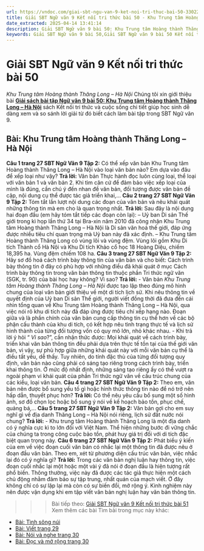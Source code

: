 ```yaml
---
url: https://vndoc.com/giai-sbt-ngu-van-9-ket-noi-tri-thuc-bai-50-330226
title: Giải SBT Ngữ văn 9 Kết nối tri thức bài 50 - Khu Trung tâm Hoàng thành Thăng Long – Hà Nội - VnDoc.com
date_extracted: 2025-04-14 13:41:14
description: Giải SBT Ngữ văn 9 bài 50: Khu Trung tâm Hoàng thành Thăng Long – Hà Nội sách Kết nối tri thức có đáp án chi tiết cho các bạn cùng tham khảo.
keywords: Giải SBT Ngữ văn 9 bài 50,Giải SBT Ngữ văn 9 bài 50 Kết nối tri thức,Giải sách bài tập Ngữ văn KNTT lớp 9,Ngữ văn lớp 9 Kết nối tri thức,giải bài tập ngữ văn lớp 9,bài Khu Trung tâm Hoàng thành Thăng Long – Hà Nội,giải SBT ngữ văn 9 KNTT trang 26
---
```


# Giải SBT Ngữ văn 9 Kết nối tri thức bài 50
 _Khu Trung tâm Hoàng thành Thăng Long – Hà Nội_
Chúng tôi xin giới thiệu bài [**Giải sách bài tập Ngữ văn 9 bài 50: Khu Trung tâm Hoàng thành Thăng Long – Hà Nội**](<https://vndoc.com/giai-sbt-ngu-van-9-ket-noi-tri-thuc-bai-50-330226>) sách Kết nối tri thức và cuộc sống chi tiết giúp học sinh dễ dàng xem và so sánh lời giải từ đó biết cách làm bài tập trong SBT Ngữ văn 9.
## Bài: Khu Trung tâm Hoàng thành Thăng Long – Hà Nội
**Câu 1 trang 27 SBT Ngữ Văn 9 Tập 2:** Có thể xếp văn bản Khu Trung tâm Hoàng thành Thăng Long – Hà Nội vào loại văn bản nào? Em dựa vào đâu để xếp loại như vậy?
**Trả lời:**
Văn bản Thực hành đọc luôn cùng loại, thể loại với văn bản 1 và văn bản 2. Khi tìm căn cứ để đảm bảo việc xếp loại của mình là đúng, cần chú ý đến nhan đề văn bản, đối tượng được văn bản đề cập, nội dung cụ thể được tác giả triển khai,...
**Câu 2 trang 27 SBT Ngữ Văn 9 Tập 2:** Tóm tắt lần lượt nội dung các đoạn của văn bản và nêu khái quát những thông tin mà em cho là quan trọng nhất.
**Trả lời:**
Sau đây là nội dung hai đoạn đầu \(em hãy tóm tắt tiếp các đoạn còn lại\):
– Uỷ ban Di sản Thế giới trong kì họp lần thứ 34 tại Bra-xin năm 2010 đã công nhận Khu Trung tâm Hoàng thành Thăng Long – Hà Nội là Di sản văn hoá thế giới, đáp ứng được nhiều tiêu chí quan trọng mà Uỷ ban này đã xác định.
– Khu Trung tâm Hoàng thành Thăng Long có vùng lõi và vùng đệm. Vùng lõi gồm Khu Di tích Thành cổ Hà Nội và Khu Di tích Khảo cổ học 18 Hoàng Diệu, chiếm 18,395 ha. Vùng đệm chiếm 108 ha.
**Câu 3 trang 27 SBT Ngữ Văn 9 Tập 2:** Hãy sơ đồ hoá cách trình bày thông tin của văn bản và cho biết: Cách trình bày thông tin ở đây có phù hợp với những điều đã khái quát ở mục Cách trình bày thông tin trong văn bản thông tin thuộc phần Tri thức ngữ văn \(SGK, tr. 90\) của bài học hay không? Vì sao?
**Trả lời:**
\- Văn bản _Khu Trung tâm Hoàng thành Thăng Long – Hà Nội_ được tạo lập theo đúng mô hình chung của loại văn bản giới thiệu về một di tích lịch sử. Khi nêu thông tin về quyết định của Uỷ ban Di sản Thế giới, người viết đồng thời đã đưa đến cái nhìn tổng quan về Khu Trung tâm Hoàng thành Thăng Long – Hà Nội, qua việc nói rõ khu di tích này đã đáp ứng được tiêu chí xếp hạng nào. Đoạn giữa và là phần chính của văn bản cung cấp thông tin cụ thể hơn về các bộ phận cấu thành của khu di tích, có kết hợp nêu tình trạng thực tế và lịch sử hình thành của từng đối tượng vốn có quy mô lớn, nhỏ khác nhau.
\- Khi trả lời ý hỏi “ _Vì sao_?”, cần nhận thức được: Mọi khái quát về cách trình bày, triển khai văn bản thông tin đều phải dựa trên thực tế tồn tại của thế giới văn bản, vì vậy, sự phù hợp giữa những khái quát này với mỗi văn bản cụ thể là điều tất yếu, dễ thấy. Tuy nhiên, do tính đặc thù của từng đối tượng quy định, văn bản nào cũng phải có sáng tạo riêng trong cách trình bày, triển khai thông tin. Ở mức độ nhất định, những sáng tạo riêng ấy có thể vượt ra ngoài phạm vi khái quát của phần Tri thức ngữ văn về cấu trúc chung của các kiểu, loại văn bản.
**Câu 4 trang 27 SBT Ngữ Văn 9 Tập 2:** Theo em, văn bản nên được bổ sung yếu tố gì hoặc hình thức thông tin nào để nó trở nên hấp dẫn, thuyết phục hơn?
**Trả lời:**
Có thể nêu yêu cầu bổ sung một số hình ảnh, sơ đồ chọn lọc hoặc bổ sung ý nói về kế hoạch bảo tồn, phục chế, quảng bá,...
**Câu 5 trang 27 SBT Ngữ Văn 9 Tập 2:** Văn bản gợi cho em suy nghĩ gì về địa danh Thăng Long – Hà Nội nói riêng, lịch sử đất nước nói chung?
**Trả lời:**
\- Khu trung tâm Hoàng thành Thăng Long là một địa danh có ý nghĩa cực kì to lớn đối với Việt Nam. Thể hiện những bước đi vững chắc của chúng ta trong công cuộc bảo tồn, phát huy giá trị đối với di tích đặc biệt quan trọng này.
**Câu 6 trang 27 SBT Ngữ Văn 9 Tập 2:** Phát biểu ý kiến của em về việc đoạn cuối văn bản có nhắc lại một thông tin đã được nêu ở đoạn đầu văn bản. Theo em, xét từ phương diện cấu trúc văn bản, việc nhắc lại đó có ý nghĩa gì?
**Trả lời:**
Trong các văn bản nghị luận hay thông tin, việc đoạn cuối nhắc lại một hoặc một vài ý đã nói ở đoạn đầu là hiện tượng rất phổ biến. Thông thường, việc này đã được các tác giả thực hiện một cách chủ động nhằm đảm bảo sự tập trung, nhất quán của mạch viết. Ở đây không chỉ có sự lặp lại mà còn có sự biến đổi, mở rộng ý. Kinh nghiệm này nên được vận dụng khi em tập viết văn bản nghị luận hay văn bản thông tin.
>>> Bài tiếp theo: [Giải SBT Ngữ văn 9 Kết nối tri thức bài 51](<https://vndoc.com/giai-sbt-ngu-van-9-ket-noi-tri-thuc-bai-51-330227>)
Xem thêm các bài Tìm bài trong mục này khác:
  * [Bài: Tình sông núi](</giai-sbt-ngu-van-9-ket-noi-tri-thuc-bai-51-330227>)
  * [Bài: Viết trang 29](</giai-sbt-ngu-van-9-ket-noi-tri-thuc-bai-52-330228>)
  * [Bài: Nói và nghe trang 30](</giai-sbt-ngu-van-9-ket-noi-tri-thuc-bai-53-330232>)
  * [Bài: Đọc và mở rộng trang 30](</giai-sbt-ngu-van-9-ket-noi-tri-thuc-bai-54-330235>)

